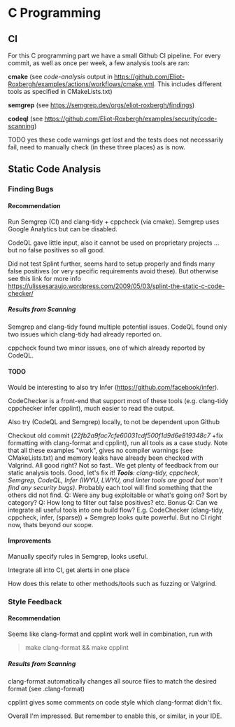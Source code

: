 # C Programming

## CI

For this C programming part we have a small Github CI pipeline.
For every commit, as well as once per week, a few analysis tools are ran:

**cmake** (see _code-analysis_ output in https://github.com/Eliot-Roxbergh/examples/actions/workflows/cmake.yml. This includes different tools as specified in CMakeLists.txt)

**semgrep** (see https://semgrep.dev/orgs/eliot-roxbergh/findings)

**codeql** (see https://github.com/Eliot-Roxbergh/examples/security/code-scanning)

TODO yes these code warnings get lost and the tests does not necessarily fail, need to manually check (in these three places) as is now.

## Static Code Analysis

### Finding Bugs

#### Recommendation

Run Semgrep (CI) and clang-tidy + cppcheck (via cmake). Semgrep uses Google Analytics but can be disabled.

CodeQL gave little input, also it cannot be used on proprietary projects ... but no false positives so all good.

Did not test Splint further, seems hard to setup properly and finds many false positives (or very specific requirements avoid these).
But otherwise see this link for more info https://ulissesaraujo.wordpress.com/2009/05/03/splint-the-static-c-code-checker/

##### Results from Scanning

Semgrep and clang-tidy found multiple potential issues. CodeQL found only two issues which clang-tidy had already reported on.

cppcheck found two minor issues, one of which already reported by CodeQL.

#### TODO

Would be interesting to also try Infer (https://github.com/facebook/infer).

CodeChecker is a front-end that support most of these tools (e.g. clang-tidy cppchecker infer cpplint), much easier to read the output.

Also try (CodeQL and Semgrep) locally, to not be dependent upon Github

Checkout old commit (_22fb2a9fac7cfe60031cdf500f1d9d6e819348c7_ +fix formatting with clang-format and cpplint), run all tools as a case study. Note that all these examples
"work", gives no compiler warnings (see CMakeLists.txt) and memory leaks have already been checked with Valgrind. All good right? Not so fast..
We get plenty of feedback from our static analysis tools. Good, let's fix it!
_**Tools**: clang-tidy, cppcheck, Semgrep, CodeQL, Infer (IWYU, LWYU, and linter tools are good but won't find any security bugs)_.
Probably each tool will find something that the others did not find.
Q: Were any bug exploitable or what's going on? Sort by category?
Q: How long to filter out false positives? etc.
Bonus Q: Can we integrate all useful tools into one build flow? E.g. CodeChecker (clang-tidy, cppcheck, infer, (sparse)) + Semgrep looks quite powerful. But no CI right now, thats beyond our scope.

#### Improvements

Manually specify rules in Semgrep, looks useful.

Integrate all into CI, get alerts in one place

How does this relate to other methods/tools such as fuzzing or Valgrind.

### Style Feedback

#### Recommendation

Seems like clang-format and cpplint work well in combination, run with

>make clang-format && make cpplint

##### Results from Scanning

clang-format automatically changes all source files to match the desired format (see .clang-format)

cpplint gives some comments on code style which clang-format didn't fix.

Overall I'm impressed. But remember to enable this, or similar, in your IDE.


